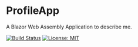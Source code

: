 # ProfileApp

A Blazor Web Assembly Application to describe me.

[![Build Status](https://dev.azure.com/petergray95/ProfileApp/_apis/build/status/petergray95.ProfileApp?branchName=master)](https://dev.azure.com/petergray95/ProfileApp/_build/latest?definitionId=1&branchName=master) [![License: MIT](https://img.shields.io/badge/License-MIT-yellow.svg)](https://github.com/petergray95/ProfileApp/blob/master/LICENSE)